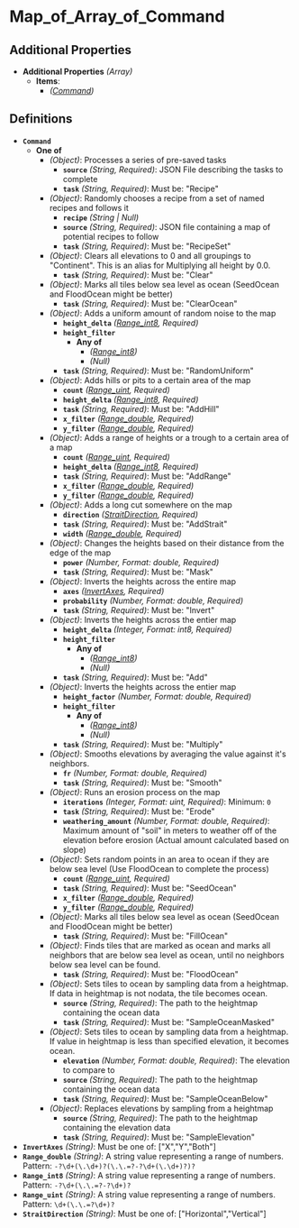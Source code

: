 # Map_of_Array_of_Command

## Additional Properties

* **Additional Properties** *(Array)*
  * **Items**:
    * *([Command](#definitions/Command))*
## Definitions
  * <a id="definitions/Command"></a>**`Command`**
    * **One of**
      * *(Object)*: Processes a series of pre-saved tasks
        * **`source`** *(String, Required)*: JSON File describing the tasks to complete
        * **`task`** *(String, Required)*: Must be: "Recipe"
      * *(Object)*: Randomly chooses a recipe from a set of named recipes and follows it
        * **`recipe`** *(String | Null)*
        * **`source`** *(String, Required)*: JSON file containing a map of potential recipes to follow
        * **`task`** *(String, Required)*: Must be: "RecipeSet"
      * *(Object)*: Clears all elevations to 0 and all groupings to "Continent". This is an alias for Multiplying all height by 0.0.
        * **`task`** *(String, Required)*: Must be: "Clear"
      * *(Object)*: Marks all tiles below sea level as ocean (SeedOcean and FloodOcean might be better)
        * **`task`** *(String, Required)*: Must be: "ClearOcean"
      * *(Object)*: Adds a uniform amount of random noise to the map
        * **`height_delta`** *([Range_int8](#definitions/Range_int8), Required)*
        * **`height_filter`**
          * **Any of**
            * *([Range_int8](#definitions/Range_int8))*
            * *(Null)*
        * **`task`** *(String, Required)*: Must be: "RandomUniform"
      * *(Object)*: Adds hills or pits to a certain area of the map
        * **`count`** *([Range_uint](#definitions/Range_uint), Required)*
        * **`height_delta`** *([Range_int8](#definitions/Range_int8), Required)*
        * **`task`** *(String, Required)*: Must be: "AddHill"
        * **`x_filter`** *([Range_double](#definitions/Range_double), Required)*
        * **`y_filter`** *([Range_double](#definitions/Range_double), Required)*
      * *(Object)*: Adds a range of heights or a trough to a certain area of a map
        * **`count`** *([Range_uint](#definitions/Range_uint), Required)*
        * **`height_delta`** *([Range_int8](#definitions/Range_int8), Required)*
        * **`task`** *(String, Required)*: Must be: "AddRange"
        * **`x_filter`** *([Range_double](#definitions/Range_double), Required)*
        * **`y_filter`** *([Range_double](#definitions/Range_double), Required)*
      * *(Object)*: Adds a long cut somewhere on the map
        * **`direction`** *([StraitDirection](#definitions/StraitDirection), Required)*
        * **`task`** *(String, Required)*: Must be: "AddStrait"
        * **`width`** *([Range_double](#definitions/Range_double), Required)*
      * *(Object)*: Changes the heights based on their distance from the edge of the map
        * **`power`** *(Number, Format: double, Required)*
        * **`task`** *(String, Required)*: Must be: "Mask"
      * *(Object)*: Inverts the heights across the entire map
        * **`axes`** *([InvertAxes](#definitions/InvertAxes), Required)*
        * **`probability`** *(Number, Format: double, Required)*
        * **`task`** *(String, Required)*: Must be: "Invert"
      * *(Object)*: Inverts the heights across the entier map
        * **`height_delta`** *(Integer, Format: int8, Required)*
        * **`height_filter`**
          * **Any of**
            * *([Range_int8](#definitions/Range_int8))*
            * *(Null)*
        * **`task`** *(String, Required)*: Must be: "Add"
      * *(Object)*: Inverts the heights across the entier map
        * **`height_factor`** *(Number, Format: double, Required)*
        * **`height_filter`**
          * **Any of**
            * *([Range_int8](#definitions/Range_int8))*
            * *(Null)*
        * **`task`** *(String, Required)*: Must be: "Multiply"
      * *(Object)*: Smooths elevations by averaging the value against it's neighbors.
        * **`fr`** *(Number, Format: double, Required)*
        * **`task`** *(String, Required)*: Must be: "Smooth"
      * *(Object)*: Runs an erosion process on the map
        * **`iterations`** *(Integer, Format: uint, Required)*: Minimum: `0`
        * **`task`** *(String, Required)*: Must be: "Erode"
        * **`weathering_amount`** *(Number, Format: double, Required)*: Maximum amount of "soil" in meters to weather off of the elevation before erosion (Actual amount calculated based on slope)
      * *(Object)*: Sets random points in an area to ocean if they are below sea level (Use FloodOcean to complete the process)
        * **`count`** *([Range_uint](#definitions/Range_uint), Required)*
        * **`task`** *(String, Required)*: Must be: "SeedOcean"
        * **`x_filter`** *([Range_double](#definitions/Range_double), Required)*
        * **`y_filter`** *([Range_double](#definitions/Range_double), Required)*
      * *(Object)*: Marks all tiles below sea level as ocean (SeedOcean and FloodOcean might be better)
        * **`task`** *(String, Required)*: Must be: "FillOcean"
      * *(Object)*: Finds tiles that are marked as ocean and marks all neighbors that are below sea level as ocean, until no neighbors below sea level can be found.
        * **`task`** *(String, Required)*: Must be: "FloodOcean"
      * *(Object)*: Sets tiles to ocean by sampling data from a heightmap. If data in heightmap is not nodata, the tile becomes ocean.
        * **`source`** *(String, Required)*: The path to the heightmap containing the ocean data
        * **`task`** *(String, Required)*: Must be: "SampleOceanMasked"
      * *(Object)*: Sets tiles to ocean by sampling data from a heightmap. If value in heightmap is less than specified elevation, it becomes ocean.
        * **`elevation`** *(Number, Format: double, Required)*: The elevation to compare to
        * **`source`** *(String, Required)*: The path to the heightmap containing the ocean data
        * **`task`** *(String, Required)*: Must be: "SampleOceanBelow"
      * *(Object)*: Replaces elevations by sampling from a heightmap
        * **`source`** *(String, Required)*: The path to the heightmap containing the elevation data
        * **`task`** *(String, Required)*: Must be: "SampleElevation"
  * <a id="definitions/InvertAxes"></a>**`InvertAxes`** *(String)*: Must be one of: ["X","Y","Both"]
  * <a id="definitions/Range_double"></a>**`Range_double`** *(String)*: A string value representing a range of numbers. Pattern: `-?\d+(\.\d+)?(\.\.=?-?\d+(\.\d+)?)?`
  * <a id="definitions/Range_int8"></a>**`Range_int8`** *(String)*: A string value representing a range of numbers. Pattern: `-?\d+(\.\.=?-?\d+)?`
  * <a id="definitions/Range_uint"></a>**`Range_uint`** *(String)*: A string value representing a range of numbers. Pattern: `\d+(\.\.=?\d+)?`
  * <a id="definitions/StraitDirection"></a>**`StraitDirection`** *(String)*: Must be one of: ["Horizontal","Vertical"]
